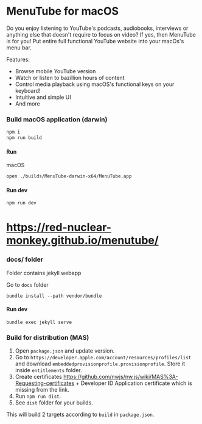 # MenuTube for macOS

Do you enjoy listening to YouTube's podcasts, audiobooks, interviews or anything else that doesn't require to focus on video? If yes, then MenuTube is for you! Put entire full functional YouTube website into your macOs's menu bar.
 
 Features:
 - Browse mobile YouTube version
 - Watch or listen to bazillion hours of content
 - Control media playback using macOS's functional keys on your keyboard!
 - Intuitive and simple UI
 - And more

### Build macOS application (darwin)

```bash
npm i
npm run build
```

#### Run

macOS

```bash
open ./builds/MenuTube-darwin-x64/MenuTube.app
```

#### Run dev

```bash
npm run dev
```

# https://red-nuclear-monkey.github.io/menutube/

### docs/ folder
 
Folder contains jekyll webapp


Go to `docs` folder

```
bundle install --path vendor/bundle
```

#### Run dev

```
bundle exec jekyll serve
```


### Build for distribution (MAS)

1. Open `package.json` and update version.
2. Go to `https://developer.apple.com/account/resources/profiles/list` and download `embeddedprovisionprofile.provisionprofile`. Store it inside `entitlements` folder.
3. Create certificates https://github.com/nwjs/nw.js/wiki/MAS%3A-Requesting-certificates + Developer ID Application certificate which is missing from the link.
4. Run `npm run dist`.
5. See `dist` folder for your builds.

This will build 2 targets according to `build` in `package.json`.  
